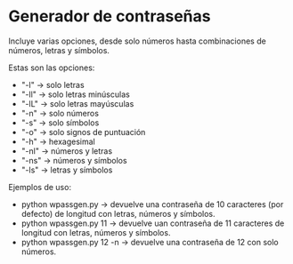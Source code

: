 <h1>Generador de contraseñas</h1>
<p>Incluye varias opciones, desde solo números hasta combinaciones de números, letras y símbolos.</p>
<p>Estas son las opciones:</p>
<ul>
<li>"-l" -> solo letras</li>
<li>"-ll" -> solo letras minúsculas</li>
<li>"-lL" -> solo letras mayúsculas</li>
<li>"-n" -> solo números</li>
<li>"-s" -> solo símbolos</li>
<li>"-o" -> solo signos de puntuación</li>
<li>"-h" -> hexagesimal</li>
<li>"-nl" -> números y letras</li>
<li>"-ns" -> números y símbolos</li>
<li>"-ls" -> letras y símbolos</li>
</ul>
<p>Ejemplos de uso:</p>
<ul>
<li>python wpassgen.py -> devuelve una contraseña de 10 caracteres (por defecto) de longitud con letras, números y símbolos.</li>
<li>python wpassgen.py 11 -> devuelve uan contraseña de 11 caracteres de longitud con letras, números y símbolos.</li>
<li>python wpassgen.py 12 -n -> devuelve una contraseña de 12 con solo números.</li>
</ul>